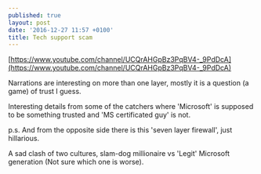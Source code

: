 ```yaml
---
published: true
layout: post
date: '2016-12-27 11:57 +0100'
title: Tech support scam
---
```

[https://www.youtube.com/channel/UCQrAHGpBz3PqBV4-_9PdDcA](https://www.youtube.com/channel/UCQrAHGpBz3PqBV4-_9PdDcA)

Narrations are interesting on more than one layer, mostly it is a question (a game) of trust I guess. 

Interesting details from some of the catchers where 'Microsoft' is supposed to be something trusted and 'MS certificated guy' is not. 

p.s. And from the opposite side there is this 'seven layer firewall', just hillarious.

A sad clash of two cultures, slam-dog millionaire vs 'Legit' Microsoft generation (Not sure which one is worse).
